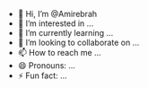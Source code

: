 - 👋 Hi, I’m @Amirebrah
- 👀 I’m interested in ...
- 🌱 I’m currently learning ...
- 💞️ I’m looking to collaborate on ...
- 📫 How to reach me ...
- 😄 Pronouns: ...
- ⚡ Fun fact: ...

<!---
Amirebrah/Amirebrah is a ✨ special ✨ repository because its `README.md` (this file) appears on your GitHub profile.
You can click the Preview link to take a look at your changes.
--->
